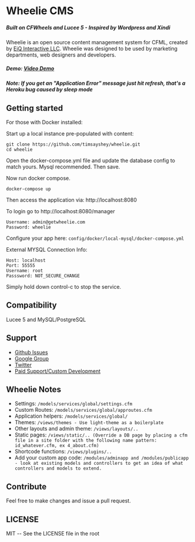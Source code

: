 # Wheelie CMS

##### Built on CFWheels and Lucee 5 - Inspired by Wordpress and Xindi

Wheelie is an open source content management system for CFML, created by [EiQ Interactive LLC](https://eiqinteractive.com). Wheelie was designed to be used by marketing departments, web designers and developers.

##### Demo: [Video Demo](https://www.youtube.com/watch?v=7AAMkGP-y3E)

##### Note: If you get an "Application Error" message just hit refresh, that's a Heroku bug caused by sleep mode

## Getting started

For those with Docker installed:

Start up a local instance pre-populated with content:

```
git clone https://github.com/timsayshey/wheelie.git
cd wheelie
```

Open the docker-compose.yml file and update the database config to match yours. Mysql recommended. Then save.

Now run docker compose.
```
docker-compose up
```

Then access the application via:
http://localhost:8080

To login go to http://localhost:8080/manager

```
Username: admin@getwheelie.com
Password: wheelie
```

Configure your app here: `config/docker/local-mysql/docker-compose.yml`

External MYSQL Connection Info:

```
Host: localhost
Port: 55555
Username: root
Passsword: NOT_SECURE_CHANGE
```

Simply hold down control-c to stop the service.

## Compatibility

Lucee 5 and MySQL/PostgreSQL

## Support

* [Github Issues](https://github.com/timsayshey/wheelie/issues)
* [Google Group](https://groups.google.com/forum/#!forum/wheelie-cms)
* [Twitter](http://twitter.com/wheeliecms)
* [Paid Support/Custom Development](http://eiqinteractive.com)

## Wheelie Notes

* Settings:  `/models/services/global/settings.cfm`
* Custom Routes: `/models/services/global/approutes.cfm`
* Application helpers: `/models/services/global/`
* Themes: `/views/themes - Use light-theme as a boilerplate`
* Other layouts and admin theme: `/views/layouts/..`
* Static pages: `/views/static/.. (Override a DB page by placing a cfm file in a site folder with the following name pattern: id_whatever.cfm, ex 4_about.cfm)`
* Shortcode functions: `/views/plugins/..`
* Add your custom app code: `/modules/adminapp and /modules/publicapp  - look at existing models and controllers to get an idea of what controllers and models to extend.`

## Contribute

Feel free to make changes and issue a pull request.

## LICENSE

MIT -- See the LICENSE file in the root
